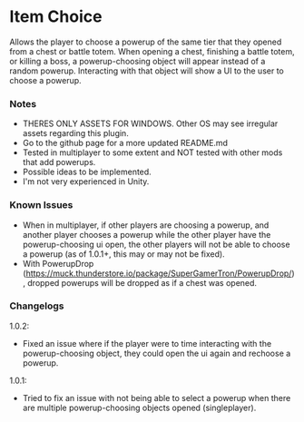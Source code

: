 # Item Choice

Allows the player to choose a powerup of the same tier that they opened from a chest or battle totem. When opening a chest, finishing a battle totem, or killing a boss, a powerup-choosing object will appear instead of a random powerup. Interacting with that object will show a UI to the user to choose a powerup.

### Notes
- THERES ONLY ASSETS FOR WINDOWS. Other OS may see irregular assets regarding this plugin.
- Go to the github page for a more updated README.md
- Tested in multiplayer to some extent and NOT tested with other mods that add powerups.
- Possible ideas to be implemented.
- I'm not very experienced in Unity.

### Known Issues
- When in multiplayer, if other players are choosing a powerup, and another player chooses a powerup while the other player have the powerup-choosing ui open, the other players will not be able to choose a powerup (as of 1.0.1+, this may or may not be fixed).
- With PowerupDrop (https://muck.thunderstore.io/package/SuperGamerTron/PowerupDrop/), dropped powerups will be dropped as if a chest was opened.

### Changelogs
1.0.2:
- Fixed an issue where if the player were to time interacting with the powerup-choosing object, they could open the ui again and rechoose a powerup.

1.0.1:
- Tried to fix an issue with not being able to select a powerup when there are multiple powerup-choosing objects opened (singleplayer).
